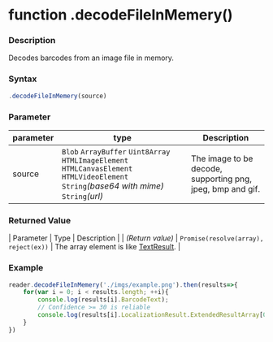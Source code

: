 # function .decodeFileInMemery()

### Description

Decodes barcodes from an image file in memory.

### Syntax

```js
.decodeFileInMemery(source)
```

### Parameter

| parameter | type | Description |
| --- | --- | --- |
| source | `Blob` `ArrayBuffer` `Uint8Array` `HTMLImageElement` `HTMLCanvasElement` `HTMLVideoElement` `String`*(base64 with mime)* `String`*(url)* | The image to be decode, supporting png, jpeg, bmp and gif. |

### Returned Value

| Parameter | Type | Description |
| *(Return value)* | `Promise(resolve(array), reject(ex))` | The array element is like [TextResult](objectTextResult.md).  |

### Example

```js
reader.decodeFileInMemery('./imgs/example.png').then(results=>{
    for(var i = 0; i < results.length; ++i){
        console.log(results[i].BarcodeText);
        // Confidence >= 30 is reliable
        console.log(results[i].LocalizationResult.ExtendedResultArray[0].Confidence);
    }
})
```